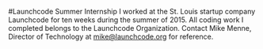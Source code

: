 #Launchcode Summer Internship
I worked at the St. Louis startup company Launchcode for ten weeks during the summer of 2015. All coding work I completed belongs to the Launchcode Organization. Contact Mike Menne, Director of Technology at mike@launchcode.org for reference. 
